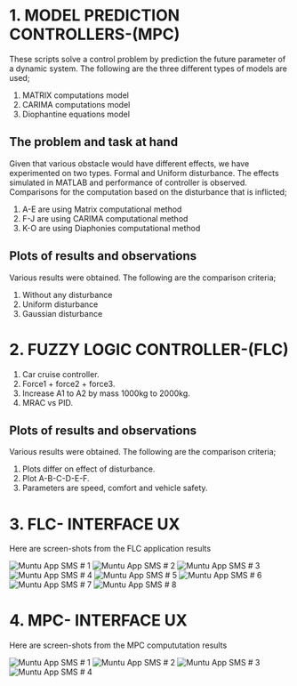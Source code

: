 # 1. MODEL PREDICTION CONTROLLERS-(MPC)

These scripts solve a control problem by prediction the future parameter of a dynamic system.  The following are the three different types of models are used; 
1. MATRIX computations model
2. CARIMA computations model
3. Diophantine equations model

## The problem and task at hand

Given that various obstacle would have different effects, we have experimented on two types.  Formal and Uniform disturbance. The effects simulated in MATLAB and performance of controller is observed. Comparisons for the computation based on the disturbance that is inflicted;
1. A-E are using Matrix computational method
2. F-J are using CARIMA computational method
3. K-O are using Diaphonies computational method

## Plots of results and observations

Various results were obtained. The following are the comparison criteria;
1. Without any disturbance
2. Uniform disturbance
3. Gaussian disturbance

# 2. FUZZY LOGIC CONTROLLER-(FLC)

1. Car cruise controller.
2. Force1 + force2 + force3.
3. Increase A1 to A2 by mass 1000kg to 2000kg.
4. MRAC vs PID.

## Plots of results and observations

Various results were obtained. The following are the comparison criteria;

1. Plots differ on effect of disturbance.
2. Plot A-B-C-D-E-F.
3. Parameters are speed, comfort and vehicle safety.


# 3. FLC- INTERFACE UX 
Here are screen-shots from the FLC application results

![ Muntu App SMS # 1 ](https://github.com/LINOSNCHENA/Monitoring-Fuzzy-Logic-Controller/blob/master/uxDP/FLC/page%20(1).png)
![ Muntu App SMS # 2 ](https://github.com/LINOSNCHENA/Monitoring-Fuzzy-Logic-Controller/blob/master/uxDP/FLC/page%20(2).png)
![ Muntu App SMS # 3 ](https://github.com/LINOSNCHENA/Monitoring-Fuzzy-Logic-Controller/blob/master/uxDP/FLC/page%20(3).png)
![ Muntu App SMS # 4 ](https://github.com/LINOSNCHENA/Monitoring-Fuzzy-Logic-Controller/blob/master/uxDP/FLC/page%20(4).png)
![ Muntu App SMS # 5 ](https://github.com/LINOSNCHENA/Monitoring-Fuzzy-Logic-Controller/blob/master/uxDP/FLC/page%20(5).png)
![ Muntu App SMS # 6 ](https://github.com/LINOSNCHENA/Monitoring-Fuzzy-Logic-Controller/blob/master/uxDP/FLC/page%20(6).png)
![ Muntu App SMS # 7 ](https://github.com/LINOSNCHENA/Monitoring-Fuzzy-Logic-Controller/blob/master/uxDP/FLC/page%20(7).png)
![ Muntu App SMS # 8 ](https://github.com/LINOSNCHENA/Monitoring-Fuzzy-Logic-Controller/blob/master/uxDP/FLC/page%20(8).png)


# 4. MPC- INTERFACE UX 
Here are screen-shots from the MPC compututation results

![ Muntu App SMS # 1 ](https://github.com/LINOSNCHENA/Monitoring-Fuzzy-Logic-Controller/blob/master/uxDP/MPC/page%20(1).png)
![ Muntu App SMS # 2 ](https://github.com/LINOSNCHENA/Monitoring-Fuzzy-Logic-Controller/blob/master/uxDP/MPC/page%20(2).png)
![ Muntu App SMS # 3 ](https://github.com/LINOSNCHENA/Monitoring-Fuzzy-Logic-Controller/blob/master/uxDP/MPC/page%20(3).png)
![ Muntu App SMS # 4 ](https://github.com/LINOSNCHENA/Monitoring-Fuzzy-Logic-Controller/blob/master/uxDP/MPC/page%20(4).png)
